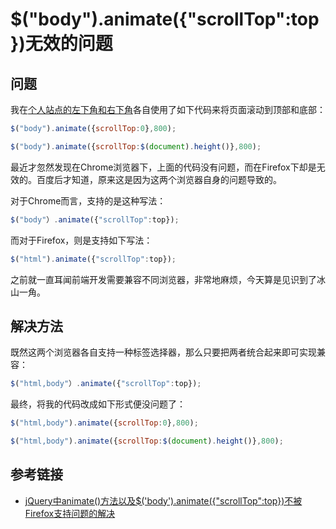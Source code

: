 # $("body").animate({"scrollTop":top})无效的问题

## 问题

我在[个人站点的左下角和右下角](https://lewky.cn)各自使用了如下代码来将页面滚动到顶部和底部：

```javascript
$("body").animate({scrollTop:0},800);

$("body").animate({scrollTop:$(document).height()},800);
```
<!--more-->

最近才忽然发现在Chrome浏览器下，上面的代码没有问题，而在Firefox下却是无效的。百度后才知道，原来这是因为这两个浏览器自身的问题导致的。

对于Chrome而言，支持的是这种写法：
```javascript
$("body"）.animate({"scrollTop":top});
```

而对于Firefox，则是支持如下写法：
```javascript
$("html").animate({"scrollTop":top});
```

之前就一直耳闻前端开发需要兼容不同浏览器，非常地麻烦，今天算是见识到了冰山一角。

## 解决方法

既然这两个浏览器各自支持一种标签选择器，那么只要把两者统合起来即可实现兼容：
```javascript
$("html,body"）.animate({"scrollTop":top});
```

最终，将我的代码改成如下形式便没问题了：
```javascript
$("html,body").animate({scrollTop:0},800);

$("html,body").animate({scrollTop:$(document).height()},800);
```

## 参考链接

* [jQuery中animate()方法以及$('body').animate({"scrollTop":top})不被Firefox支持问题的解决](https://www.cnblogs.com/rachelch/p/7498966.html)